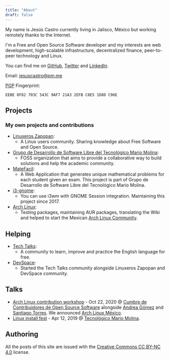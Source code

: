 ```yaml
---
title: "About"
draft: false
---
```


My name is Jesús Castro currently living in Jalisco, México but working remotely thanks to the Internet.

I'm a Free and Open Source Software developer and my interests are web development, high-scalable infrastructure, decentralized finance, peer-to-peer technology and Linux.

You can find me on [GitHub](https://github.com/jcstr), [Twitter](https://twitter.com/gccstr) and [LinkedIn](https://linkedin.com/in/jcstr).

Email: [jesuscastro@pm.me](mailto:jesuscastro@pm.me)

[PGP](http://keys.gnupg.net/pks/lookup?op=get&search=0x2EFBC8E51D80C96E) Fingerprint:
```
EEBE 0F82 703C 543C 9AF7 21A3 2EFB C8E5 1D80 C96E
```

## Projects
### My own projects and contributions
* [Linuxeros Zapopan](https://twitter.com/lnxzpn): 
    * A Linux users community. Sharing knowledge about Free Software and Open Source.
* [Grupo de Desarrollo de Software Libre del Tecnológico Mario Molina](https://github.com/osstecmm): 
    * FOSS organization that aims to provide a collaborative way to build solutions and help the academic community.
* [MateFacil](https://github.com/osstecmm/matefacil-demo): 
    * A Web Application that generates unique mathematical problems for each student given an exam. This project is part of Grupo de Desarrollo de Software Libre del Tecnológico Mario Molina.
* [i3-gnome](https://github.com/i3-gnome/i3-gnome): 
    * You can use i3wm with GNOME Session integration. Maintaining this project since 2017.
* [Arch Linux](https://wiki.archlinux.org/index.php/User:51v4n): 
    * Testing packages, maintaining AUR packages, translating the Wiki and helped to start the Mexican [Arch Linux Community](https://archlinux.mx).

## Helping
* [Tech Talks](https://t.me/techntalks): 
    * A community to learn, improve and practice the English language for free.
* [DevSpace](https://devspace.mx): 
    * Started the Tech Talks community alongside Linuxeros Zapopan and DevSpace community. 

## Talks
* [Arch Linux contribution workshop](https://www.youtube.com/watch?v=a4KpbdGiwtk) - Oct 22, 2020 @ [Cumbre de Contribuidores de Open Source Software](https://ccoss.org) alongside [Andrea Gómez](https://github.com/da-edra) and [Santiago Torres](https://badhomb.re). We announced [Arch Linux México](https://archlinux.mx).
* [Linux install fest](https://camo.githubusercontent.com/69c9e18cad2f0dac0a4129ebcb770106195da9a7ecc0e823a419e89ffdff1c21/68747470733a2f2f692e696d6775722e636f6d2f4275414a71786f2e6a7067) - Apr 12, 2019 @ [Tecnológico Mario Molina](http://zapopan.tecmm.edu.mx/).

## Authoring
All the posts of this site are issued with the [Creative Commons CC BY-NC 4.0](https://creativecommons.org/licenses/by-nc/4.0/) license.
